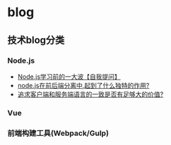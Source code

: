 # blog

## 技术blog分类

### Node.js

- [Node.js学习前的一大波【自我提问】](node/node.md)
- [node.js在前后端分离中,起到了什么独特的作用?](/node/node.md)
- [追求客户端和服务端语言的一致是否有足够大的价值?](/)

### Vue


### 前端构建工具(Webpack/Gulp)
